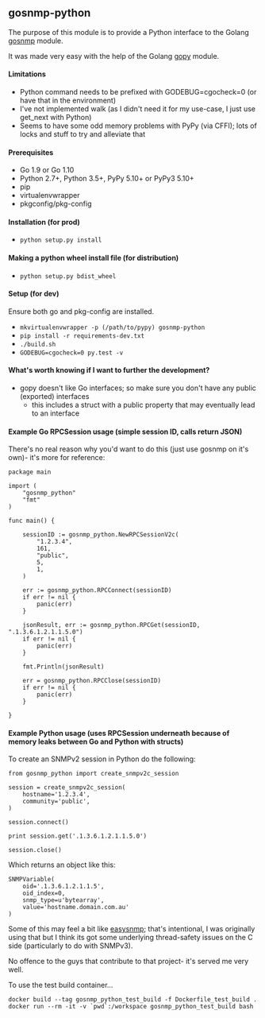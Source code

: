 ## gosnmp-python

The purpose of this module is to provide a Python interface to the Golang [gosnmp](https://github.com/soniah/gosnmp) module.

It was made very easy with the help of the Golang [gopy](https://github.com/go-python/gopy) module.

#### Limitations

* Python command needs to be prefixed with GODEBUG=cgocheck=0 (or have that in the environment)
* I've not implemented walk (as I didn't need it for my use-case, I just use get_next with Python)
* Seems to have some odd memory problems with PyPy (via CFFI); lots of locks and stuff to try and alleviate that

#### Prerequisites

* Go 1.9 or Go 1.10
* Python 2.7+, Python 3.5+, PyPy 5.10+ or PyPy3 5.10+
* pip
* virtualenvwrapper
* pkgconfig/pkg-config

#### Installation (for prod)
* ```python setup.py install``` 

#### Making a python wheel install file (for distribution)
* ```python setup.py bdist_wheel``` 

#### Setup (for dev)

Ensure both go and pkg-config are installed.

* ```mkvirtualenvwrapper -p (/path/to/pypy) gosnmp-python``` 
* ```pip install -r requirements-dev.txt```
* ```./build.sh```
* ```GODEBUG=cgocheck=0 py.test -v```

#### What's worth knowing if I want to further the development?

* gopy doesn't like Go interfaces; so make sure you don't have any public (exported) interfaces
    * this includes a struct with a public property that may eventually lead to an interface

#### Example Go RPCSession usage (simple session ID, calls return JSON)

There's no real reason why you'd want to do this (just use gosnmp on it's own)- it's more for reference:

```
package main

import (
	"gosnmp_python"
	"fmt"
)

func main() {

	sessionID := gosnmp_python.NewRPCSessionV2c(
		"1.2.3.4",
		161,
		"public",
		5,
		1,
	)

	err := gosnmp_python.RPCConnect(sessionID)
	if err != nil {
		panic(err)
	}

	jsonResult, err := gosnmp_python.RPCGet(sessionID, ".1.3.6.1.2.1.1.5.0")
	if err != nil {
		panic(err)
	}

	fmt.Println(jsonResult)

	err = gosnmp_python.RPCClose(sessionID)
	if err != nil {
		panic(err)
	}

}
```

#### Example Python usage (uses RPCSession underneath because of memory leaks between Go and Python with structs)

To create an SNMPv2 session in Python do the following:

```
from gosnmp_python import create_snmpv2c_session

session = create_snmpv2c_session(
    hostname='1.2.3.4',
    community='public',
)

session.connect()

print session.get('.1.3.6.1.2.1.1.5.0')

session.close()
```

Which returns an object like this:

```
SNMPVariable(
    oid='.1.3.6.1.2.1.1.5', 
    oid_index=0, 
    snmp_type=u'bytearray', 
    value='hostname.domain.com.au'
)
```
 
Some of this may feel a bit like [easysnmp](https://github.com/kamakazikamikaze/easysnmp); that's intentional, I was originally using that but I think its got some underlying thread-safety issues on the C side (particularly to do with SNMPv3).

No offence to the guys that contribute to that project- it's served me very well.


To use the test build container...

    docker build --tag gosnmp_python_test_build -f Dockerfile_test_build .
    docker run --rm -it -v `pwd`:/workspace gosnmp_python_test_build bash